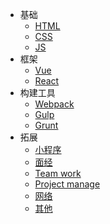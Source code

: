 * 基础
  * [HTML](debug/html.md)
  * [CSS](debug/css.md)
  * [JS](debug/js.md)
* 框架
  * [Vue](debug/vue.md)
  * [React](debug/react.md)
* 构建工具
  * [Webpack](debug/webpack.md)
  * [Gulp](debug/gulp.md)
  * [Grunt](debug/grunt.md)
* 拓展
  * [小程序](debug/小程序.md)
  * [面经](debug/面经.md)
  * [Team work](debug/团队合作.md)
  * [Project manage](debug/项目管理.md)
  * [网络](debug/网络.md)
  * [其他](debug/other.md)
